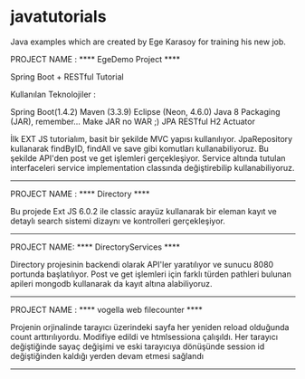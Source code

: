 # javatutorials
Java examples which are created by Ege Karasoy for training his new job.

PROJECT NAME : **** EgeDemo Project ****

Spring Boot + RESTful Tutorial

Kullanılan Teknolojiler :

Spring Boot(1.4.2)
Maven (3.3.9)
Eclipse (Neon, 4.6.0)
Java 8
Packaging (JAR), remember… Make JAR no WAR ;)
JPA
RESTful
H2
Actuator

İlk EXT JS tutorialım, basit bir şekilde MVC yapısı kullanılıyor. JpaRepository kullanarak findByID, findAll ve save
gibi komutları kullanabiliyoruz. Bu şekilde API'den post ve get işlemleri gerçekleşiyor. Service altında tutulan interfaceleri
service implementation classında değiştirebilip kullanabiliyoruz.


------------------------------------------------------------------------



PROJECT NAME : **** Directory ****

Bu projede Ext JS 6.0.2 ile classic arayüz kullanarak bir eleman kayıt ve detaylı search sistemi dizaynı ve kontrolleri
gerçekleşiyor. 


------------------------------------------------------------------------

PROJECT NAME: **** DirectoryServices ****

Directory projesinin backendi olarak API'ler yaratılıyor ve sunucu 8080 portunda başlatılıyor. Post ve get işlemleri için
farklı türden pathleri bulunan apileri mongodb kullanarak da kayıt altına alabiliyoruz.


-------------------------------------------------------------------------


PROJECT NAME : **** vogella web filecounter ****

Projenin orjinalinde tarayıcı üzerindeki sayfa her yeniden reload olduğunda count arttırılıyordu. Modifiye edildi ve
htmlsessiona çalışıldı. Her tarayıcı değiştiğinde sayaç değişimi ve eski tarayıcıya dönüşünde session id değiştiğinden
kaldığı yerden devam etmesi sağlandı


--------------------------------------------------------------------------



